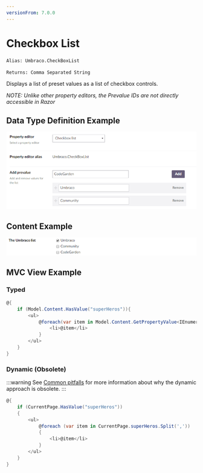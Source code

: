 ```yaml
---
versionFrom: 7.0.0
---
```


# Checkbox List

`Alias: Umbraco.CheckBoxList`

`Returns: Comma Separated String`

Displays a list of preset values as a list of checkbox controls.

*NOTE: Unlike other property editors, the Prevalue IDs are not directly accessible in Razor*

## Data Type Definition Example

![True/Checkbox List Definition](images/checkbox-list-setup.png)

## Content Example

![Checkbox List Example](images/checkbox-list-content.png)

## MVC View Example

### Typed

```csharp
@{
    if (Model.Content.HasValue("superHeros")){
        <ul>
            @foreach(var item in Model.Content.GetPropertyValue<IEnumerable<string>>("superHeros")) {
                <li>@item</li>
            }
        </ul>
    }
}
```

### Dynamic (Obsolete)

:::warning
See [Common pitfalls](https://our.umbraco.com/documentation/reference/Common-Pitfalls/#dynamics) for more information about why the dynamic approach is obsolete.
:::

```csharp
@{
    if (CurrentPage.HasValue("superHeros"))
    {
        <ul>
            @foreach (var item in CurrentPage.superHeros.Split(','))
            {
                <li>@item</li>
            }
        </ul>
    }
}
```
